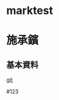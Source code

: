 # marktest
施承鑌
======

基本資料
--------

[git](https://github.com/Sinsbin)


[git]: (https://github.com/Sinsbin) "這是GIT"


#123
